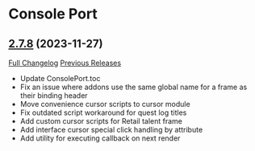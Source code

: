 # Console Port

## [2.7.8](https://github.com/seblindfors/ConsolePort/tree/2.7.8) (2023-11-27)
[Full Changelog](https://github.com/seblindfors/ConsolePort/compare/2.7.7...2.7.8) [Previous Releases](https://github.com/seblindfors/ConsolePort/releases)

- Update ConsolePort.toc  
- Fix an issue where addons use the same global name for a frame as their binding header  
- Move convenience cursor scripts to cursor module  
- Fix outdated script workaround for quest log titles  
- Add custom cursor scripts for Retail talent frame  
- Add interface cursor special click handling by attribute  
- Add utility for executing callback on next render  
